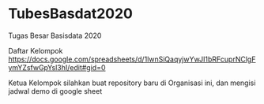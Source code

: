# TubesBasdat2020
Tugas Besar Basisdata 2020

Daftar Kelompok
https://docs.google.com/spreadsheets/d/1lwnSiQaqyjwYwJI1bRFcuprNClgFymYZsfwGpYsl3hI/edit#gid=0

Ketua Kelompok silahkan buat repository baru di Organisasi ini, dan mengisi jadwal demo di google sheet
